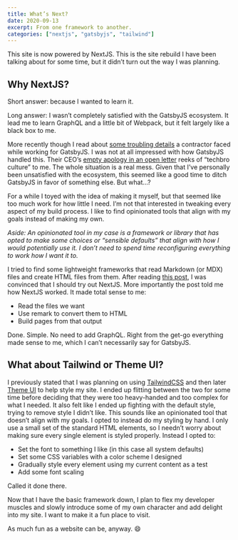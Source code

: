 ```yaml
---
title: What’s Next?
date: 2020-09-13
excerpt: From one framework to another.
categories: ["nextjs", "gatsbyjs", "tailwind"]
---
```


This site is now powered by NextJS. This is the site rebuild I have been talking about for some time, but it didn’t turn out the way I was planning.

## Why NextJS?

Short answer: because I wanted to learn it.

Long answer: I wasn’t completely satisfied with the GatsbyJS ecosystem. It lead me to learn GraphQL and a little bit of Webpack, but it felt largely like a black box to me.

More recently though I read about [some troubling details][gatsby-contractor] a contractor faced while working for GatsbyJS. I was not at all impressed with how GatsbyJS handled this. Their CEO’s [empty apology in an open letter][gatsby-open-letter] reeks of “techbro culture” to me. The whole situation is a real mess. Given that I’ve personally been unsatisfied with the ecosystem, this seemed like a good time to ditch GatsbyJS in favor of something else. But what...?

For a while I toyed with the idea of making it myself, but that seemed like too much work for how little I need. I’m not that interested in tweaking every aspect of my build process. I like to find opinionated tools that align with my goals instead of making my own.

_Aside: An opinionated tool in my case is a framework or library that has opted to make some choices or “sensible defaults” that align with how I would potentially use it. I don’t need to spend time reconfiguring everything to work how I want it to._

I tried to find some lightweight frameworks that read Markdown (or MDX) files and create HTML files from them. After reading [this post][gatsby-vs-next], I was convinced that I should try out NextJS. More importantly the post told me how NextJS worked. It made total sense to me:

- Read the files we want
- Use remark to convert them to HTML
- Build pages from that output

Done. Simple. No need to add GraphQL. Right from the get-go everything made sense to me, which I can’t necessarily say for GatsbyJS.

## What about Tailwind or Theme UI?

I previously stated that I was planning on using [TailwindCSS][tailwind] and then later [Theme UI][theme-ui] to help style my site. I ended up flitting between the two for some time before deciding that they were too heavy-handed and too complex for what I needed. It also felt like I ended up fighting with the default style, trying to remove style I didn’t like. This sounds like an opinionated tool that doesn’t align with my goals. I opted to instead do my styling by hand. I only use a small set of the standard HTML elements, so I needn’t worry about making sure every single element is styled properly. Instead I opted to:

- Set the font to something I like (in this case all system defaults)
- Set some CSS variables with a color scheme I designed
- Gradually style every element using my current content as a test
- Add some font scaling

Called it done there.

Now that I have the basic framework down, I plan to flex my developer muscles and slowly introduce some of my own character and add delight into my site. I want to make it a fun place to visit.

As much fun as a website can be, anyway. 😄

[gatsby-contractor]: https://clacified.com/tech-science/news/nat-alison-testimonial-about-gatsby
[gatsby-open-letter]: https://www.gatsbyjs.com/blog/open-letter-to-gatsby-community
[gatsby-vs-next]: https://jaredpalmer.com/gatsby-vs-nextjs
[tailwind]: https://tailwindcss.com
[theme-ui]: https://theme-ui.com
